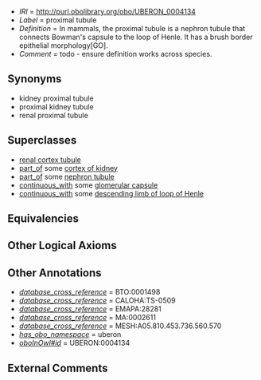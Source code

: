  * *IRI* = http://purl.obolibrary.org/obo/UBERON_0004134
 * *Label* = proximal tubule
 * *Definition* = In mammals, the proximal tubule is a nephron tubule that connects Bowman's capsule to the loop of Henle. It has a brush border epithelial morphology[GO].
 * *Comment* = todo - ensure definition works across species.

## Synonyms

 * kidney proximal tubule
 * proximal kidney tubule
 * renal proximal tubule

## Superclasses

 * [renal cortex tubule](../../UBERON/53/UBERON_0006853.md)
 * [part_of](../../BFO/50/BFO_0000050.md) some [cortex of kidney](../../UBERON/25/UBERON_0001225.md)
 * [part_of](../../BFO/50/BFO_0000050.md) some [nephron tubule](../../UBERON/31/UBERON_0001231.md)
 * [continuous_with](../../FMA/72/FMA_85972.md) some [glomerular capsule](../../UBERON/30/UBERON_0001230.md)
 * [continuous_with](../../FMA/72/FMA_85972.md) some [descending limb of loop of Henle](../../UBERON/89/UBERON_0001289.md)

## Equivalencies


## Other Logical Axioms


## Other Annotations

 * *[database_cross_reference](../../ef/oboInOwl#hasDbXref.md)* = BTO:0001498
 * *[database_cross_reference](../../ef/oboInOwl#hasDbXref.md)* = CALOHA:TS-0509
 * *[database_cross_reference](../../ef/oboInOwl#hasDbXref.md)* = EMAPA:28281
 * *[database_cross_reference](../../ef/oboInOwl#hasDbXref.md)* = MA:0002611
 * *[database_cross_reference](../../ef/oboInOwl#hasDbXref.md)* = MESH:A05.810.453.736.560.570
 * *[has_obo_namespace](../../ce/oboInOwl#hasOBONamespace.md)* = uberon
 * *[oboInOwl#id](../../id/oboInOwl#id.md)* = UBERON:0004134

## External Comments

